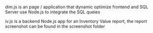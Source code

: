 dim.js is an page / application that dynamic optimize frontend and SQL Server
use Node.js to integrate the SQL queies

iv.js is a backend Node.js app for an Inventory Value report, the report screenshot can be found in the screenshot folder